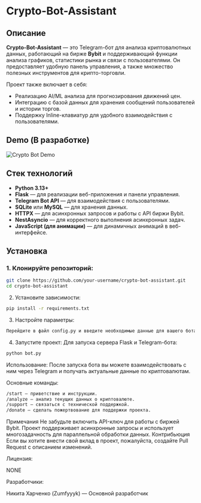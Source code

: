 # Crypto-Bot-Assistant

## Описание
**Crypto-Bot-Assistant** — это Telegram-бот для анализа криптовалютных данных, работающий на бирже **Bybit** и поддерживающий функции анализа графиков, статистики рынка и связи с пользователями. Он предоставляет удобную панель управления, а также множество полезных инструментов для крипто-торговли.

Проект также включает в себя:
- Реализацию AI/ML анализа для прогнозирования движений цен.
- Интеграцию с базой данных для хранения сообщений пользователей и истории торгов.
- Поддержку Inline-клавиатур для удобного взаимодействия с пользователями.

## Demo (В разработке)
![Crypto Bot Demo](https://media1.giphy.com/media/v1.Y2lkPTc5MGI3NjExdWk1Y2c4bWZ0ajgzbzltbHE0ZXV4aHplNXFidjFreDY0OWczcmZlZCZlcD12MV9pbnRlcm5hbF9naWZfYnlfaWQmY3Q9Zw/ytBoIyQ7ArpRirP0oh/giphy.gif)

## Стек технологий
- **Python 3.13+**
- **Flask** — для реализации веб-приложения и панели управления.
- **Telegram Bot API** — для взаимодействия с пользователями.
- **SQLite** или **MySQL** — для хранения данных.
- **HTTPX** — для асинхронных запросов и работы с API биржи Bybit.
- **NestAsyncio** — для корректного выполнения асинхронных задач.
- **JavaScript (для анимации)** — для динамичных анимаций в веб-интерфейсе.

## Установка

### 1. Клонируйте репозиторий:
```bash
git clone https://github.com/your-username/crypto-bot-assistant.git
cd crypto-bot-assistant
```
2. Установите зависимости:
```bash
pip install -r requirements.txt
```
3. Настройте параметры:
```bash
Перейдите в файл config.py и введите необходимые данные для вашего бота, такие как TOKEN, USERNAME, PASSWORD и другие параметры.
```
4. Запустите проект:
Для запуска сервера Flask и Telegram-бота:
```bash
python bot.py
```
Использование:
После запуска бота вы можете взаимодействовать с ним через Telegram и получать актуальные данные по криптовалютам.

Основные команды:
```bash
/start — приветствие и инструкции.
/analyze — анализ текущих данных о криптовалюте.
/support — связаться с технической поддержкой.
/donate — сделать пожертвование для поддержки проекта.
```
Примечания
Не забудьте включить API-ключ для работы с биржей Bybit.
Проект поддерживает асинхронные запросы и использует многозадачность для параллельной обработки данных.
Контрибьюция
Если вы хотите внести свой вклад в проект, пожалуйста, создайте Pull Request с описанием изменений.

Лицензия:

NONE

Разработчики:

Никита Харченко (Zumfyyyk) — Основной разработчик
